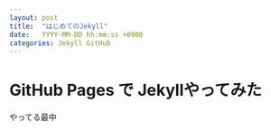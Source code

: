 ```yaml
---
layout: post
title:  "はじめてのJekyll"
date:   YYYY-MM-DD hh:mm:ss +0900
categories: Jekyll GitHub
---
```


# GitHub Pages で Jekyllやってみた

やってる最中
